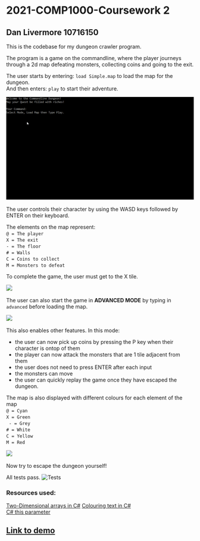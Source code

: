 # 2021-COMP1000-Coursework 2
## Dan Livermore 10716150

This is the codebase for my dungeon crawler program.

The program is a game on the commandline, where the player journeys through a 2d map defeating monsters, collecting coins and going to the exit.

The user starts by entering: ``` load Simple.map ``` to load the map for the dungeon. <br />
And then enters: ``` play ``` to start their adventure. <br />

![](gif1.gif)

The user controls their character by using the WASD keys followed by ENTER on their keyboard. <br />

The elements on the map represent: <br />
``` @ = The player ``` <br />
``` X = The exit ``` <br />
``` - = The floor ``` <br />
``` # = Walls ``` <br />
``` C = Coins to collect ``` <br />
``` M = Monsters to defeat ``` <br />

To complete the game, the user must get to the X tile.

![](gif4.gif)

The user can also start the game in **ADVANCED MODE** by typing in ``` advanced ``` before loading the map. <br />

![](gif2.gif)

This also enables other features. In this mode: <br />
- the user can now pick up coins by pressing the P key when their character is ontop of them
- the player can now attack the monsters that are 1 tile adjacent from them
- the user does not need to press ENTER after each input
- the monsters can move
- the user can quickly replay the game once they have escaped the dungeon.

The map is also displayed with different colours for each element of the map <br />
``` @ = Cyan ``` <br />
``` X = Green ``` <br />
```  - = Grey ``` <br />
``` # = White ``` <br />
``` C = Yellow ``` <br />
``` M = Red ``` <br />

![](gif3.gif)


Now try to escape the dungeon yourself! <br />

All tests pass.
![Tests](gif5.gif)

### Resources used: <br />
[Two-Dimensional arrays in C#](https://docs.microsoft.com/en-us/dotnet/csharp/programming-guide/arrays/multidimensional-arrays)
[Colouring text in C#](https://www.tutorialspoint.com/how-to-change-the-foreground-color-of-text-in-chash-console) <br />
[C# this parameter](https://docs.microsoft.com/en-us/dotnet/csharp/language-reference/keywords/this) <br />


## [Link to demo](https://youtu.be/tw-2qRdt0R0) 

